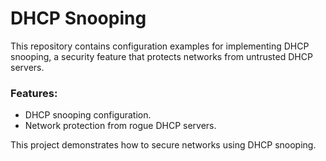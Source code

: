 # DHCP Snooping

This repository contains configuration examples for implementing DHCP snooping, a security feature that protects networks from untrusted DHCP servers.

### Features:
- DHCP snooping configuration.
- Network protection from rogue DHCP servers.

This project demonstrates how to secure networks using DHCP snooping.

